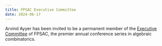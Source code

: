 ```yaml
---
title: FPSAC Executive Committee
date: 2024-06-17
---
```


Arvind Ayyer has been invited to be a permanent member of the [Executive Committee](https://fpsac.org/executive/) of FPSAC, the premier annual conference series in algebraic combinatorics.
